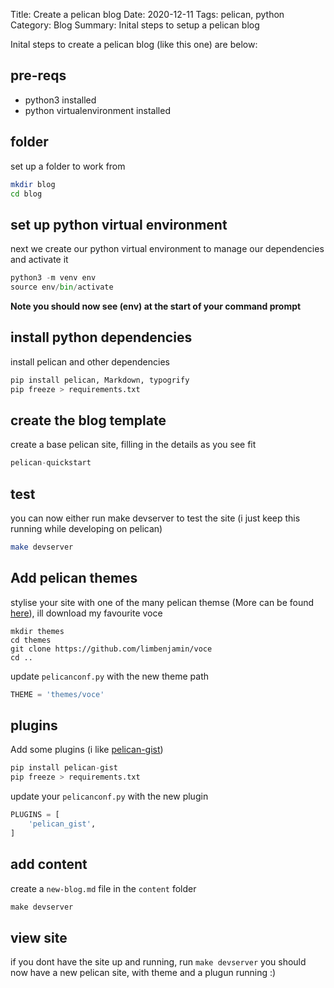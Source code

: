 Title: Create a pelican blog
Date: 2020-12-11
Tags: pelican, python
Category: Blog
Summary: Inital steps to setup a pelican blog

Inital steps to create a pelican blog (like this one) are below:

## pre-reqs

- python3 installed
- python virtualenvironment installed

## folder

set up a folder to work from

``` bash
mkdir blog
cd blog
```

## set up python virtual environment

next we create our python virtual environment to manage our dependencies and activate it

``` python
python3 -m venv env
source env/bin/activate
```

**Note you should now see (env) at the start of your command prompt**

## install python dependencies

install pelican and other dependencies

``` python
pip install pelican, Markdown, typogrify
pip freeze > requirements.txt
```

## create the blog template

create a base pelican site, filling in the details as you see fit

``` python
pelican-quickstart
```

## test

you can now either run make devserver to test the site (i just keep this running while developing on pelican)

``` bash
make devserver
```

## Add pelican themes

stylise your site with one of the many pelican themse (More can be found [here](http://www.pelicanthemes.com/)), ill download my favourite voce

```
mkdir themes
cd themes
git clone https://github.com/limbenjamin/voce
cd ..
```

update `pelicanconf.py` with the new theme path

``` python
THEME = 'themes/voce'
```

## plugins

Add some plugins (i like [pelican-gist](https://github.com/streeter/pelican-gist))

``` python
pip install pelican-gist
pip freeze > requirements.txt
```

update your `pelicanconf.py` with the new plugin

``` python
PLUGINS = [
    'pelican_gist',
]
```

## add content

create a `new-blog.md` file in the `content` folder 

``` markdown
make devserver
```

## view site

if you dont have the site up and running, run `make devserver` you should now have a new pelican site, with theme and a plugun running :)

